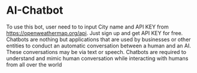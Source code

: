# AI-Chatbot
To use this bot, user need to to input City name and API KEY from https://openweathermap.org/api. Just sign up and get API KEY for free.    
Chatbots are nothing but applications that are used by businesses or other entities to conduct an automatic conversation between a human and an AI. These conversations may be via text or speech. Chatbots are required to understand and mimic human conversation while interacting with humans from all over the world   
